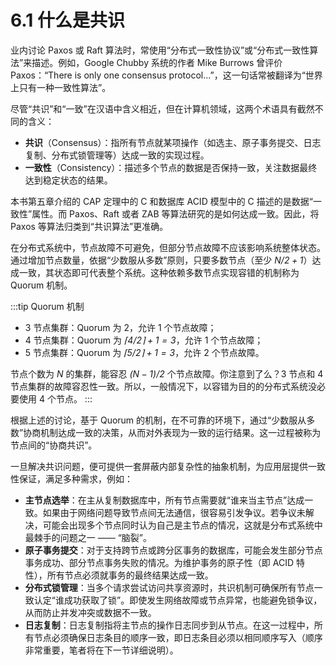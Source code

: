 # 6.1 什么是共识

业内讨论 Paxos 或 Raft 算法时，常使用“分布式一致性协议”或“分布式一致性算法”来描述。例如，Google Chubby 系统的作者 Mike Burrows 曾评价 Paxos：“There is only one consensus protocol...”，这一句话常被翻译为“世界上只有一种一致性算法”。

尽管“共识”和“一致”在汉语中含义相近，但在计算机领域，这两个术语具有截然不同的含义：

- **共识**（Consensus）：指所有节点就某项操作（如选主、原子事务提交、日志复制、分布式锁管理等）达成一致的实现过程。
- **一致性**（Consistency）：描述多个节点的数据是否保持一致，关注数据最终达到稳定状态的结果。

本书第五章介绍的 CAP 定理中的 C 和数据库 ACID 模型中的 C 描述的是数据“一致性”属性。而 Paxos、Raft 或者 ZAB 等算法研究的是如何达成一致。因此，将 Paxos 等算法归类到“共识算法”更准确。

在分布式系统中，节点故障不可避免，但部分节点故障不应该影响系统整体状态。通过增加节点数量，依据“少数服从多数”原则，只要多数节点（至少  $\mathit{N/2+1}$）达成一致，其状态即可代表整个系统。这种依赖多数节点实现容错的机制称为 Quorum 机制。

:::tip Quorum 机制

- 3 节点集群：Quorum 为 2，允许 1 个节点故障；
- 4 节点集群：Quorum 为 $\mathit{⌈4/2⌉+1 = 3}$，允许 1 个节点故障；
- 5 节点集群：Quorum 为 $\mathit{⌈5/2⌉+1 = 3}$，允许 2 个节点故障。

节点个数为 $\mathit{N}$ 的集群，能容忍 $\mathit{(N-1)/2}$ 个节点故障。你注意到了么？3 节点和 4 节点集群的故障容忍性一致。所以，一般情况下，以容错为目的的分布式系统没必要使用 4 个节点。
:::

根据上述的讨论，基于 Quorum 的机制，在不可靠的环境下，通过“少数服从多数”协商机制达成一致的决策，从而对外表现为一致的运行结果。这一过程被称为节点间的“协商共识”。

一旦解决共识问题，便可提供一套屏蔽内部复杂性的抽象机制，为应用层提供一致性保证，满足多种需求，例如：
- **主节点选举**：在主从复制数据库中，所有节点需要就“谁来当主节点”达成一致。如果由于网络问题导致节点间无法通信，很容易引发争议。若争议未解决，可能会出现多个节点同时认为自己是主节点的情况，这就是分布式系统中最棘手的问题之一 —— “脑裂”。
- **原子事务提交**：对于支持跨节点或跨分区事务的数据库，可能会发生部分节点事务成功、部分节点事务失败的情况。为维护事务的原子性（即 ACID 特性），所有节点必须就事务的最终结果达成一致。
- **分布式锁管理**：当多个请求尝试访问共享资源时，共识机制可确保所有节点一致认定“谁成功获取了锁”。即使发生网络故障或节点异常，也能避免锁争议，从而防止并发冲突或数据不一致。
- **日志复制**：日志复制指将主节点的操作日志同步到从节点。在这一过程中，所有节点必须确保日志条目的顺序一致，即日志条目必须以相同顺序写入（顺序非常重要，笔者将在下一节详细说明）。